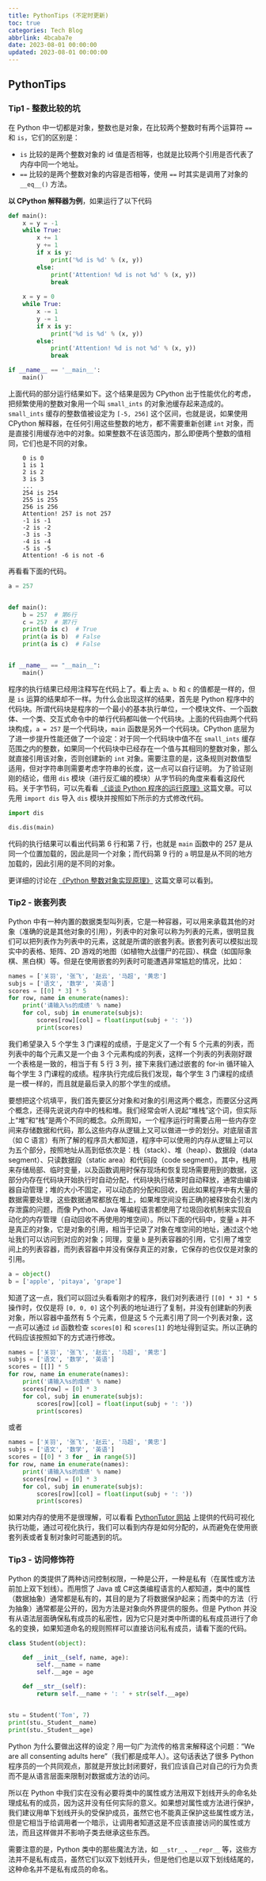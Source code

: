 ```yaml
---
title: PythonTips (不定时更新)
toc: true
categories: Tech Blog
abbrlink: 4bcaba7e
date: 2023-08-01 00:00:00
updated: 2023-08-01 00:00:00
---
```


## PythonTips

### Tip1 - 整数比较的坑

在 Python 中一切都是对象，整数也是对象，在比较两个整数时有两个运算符 `==` 和 `is`，它们的区别是：

- `is` 比较的是两个整数对象的 id 值是否相等，也就是比较两个引用是否代表了内存中同一个地址。
- `==` 比较的是两个整数对象的内容是否相等，使用 `==` 时其实是调用了对象的 `__eq__()` 方法。
<!--more-->
**以 CPython 解释器为例**，如果运行了以下代码

```Python
def main():
    x = y = -1
    while True:
        x += 1
        y += 1
        if x is y:
            print('%d is %d' % (x, y))
        else:
            print('Attention! %d is not %d' % (x, y))
            break
            
    x = y = 0
    while True:
        x -= 1
        y -= 1
        if x is y:
            print('%d is %d' % (x, y))
        else:
            print('Attention! %d is not %d' % (x, y))
            break

if __name__ == '__main__':
    main()
```

上面代码的部分运行结果如下。这个结果是因为 CPython 出于性能优化的考虑，把频繁使用的整数对象用一个叫 `small_ints` 的对象池缓存起来造成的。`small_ints` 缓存的整数值被设定为 `[-5, 256]` 这个区间，也就是说，如果使用 CPython 解释器，在任何引用这些整数的地方，都不需要重新创建 `int` 对象，而是直接引用缓存池中的对象。如果整数不在该范围内，那么即便两个整数的值相同，它们也是不同的对象。

```plaintext
    0 is 0
    1 is 1
    2 is 2
    3 is 3
    ...
    254 is 254
    255 is 255
    256 is 256
    Attention! 257 is not 257
    -1 is -1
    -2 is -2
    -3 is -3
    -4 is -4
    -5 is -5
    Attention! -6 is not -6
```

再看看下面的代码。

```Python
a = 257


def main():
    b = 257  # 第6行
    c = 257  # 第7行
    print(b is c)  # True
    print(a is b)  # False
    print(a is c)  # False


if __name__ == "__main__":
    main()
```

程序的执行结果已经用注释写在代码上了。看上去 `a`、`b` 和 `c` 的值都是一样的，但是 `is` 运算的结果却不一样。为什么会出现这样的结果，首先是 Python 程序中的代码块。所谓代码块是程序的一个最小的基本执行单位，一个模块文件、一个函数体、一个类、交互式命令中的单行代码都叫做一个代码块。上面的代码由两个代码块构成，`a = 257` 是一个代码块，`main` 函数是另外一个代码块。CPython 底层为了进一步提升性能还做了一个设定：对于同一个代码块中值不在 `small_ints` 缓存范围之内的整数，如果同一个代码块中已经存在一个值与其相同的整数对象，那么就直接引用该对象，否则创建新的 `int` 对象。需要注意的是，这条规则对数值型适用，但对字符串则需要考虑字符串的长度，这一点可以自行证明。
为了验证刚刚的结论，借用 `dis` 模块（进行反汇编的模块）从字节码的角度来看看这段代码。关于字节码，可以先看看 [《谈谈 Python 程序的运行原理》]((http://www.cnblogs.com/restran/p/4903056.html))这篇文章。可以先用 `import dis` 导入 `dis` 模块并按照如下所示的方式修改代码。

```Python
import dis

dis.dis(main)
```

代码的执行结果可以看出代码第 6 行和第 7 行，也就是 `main` 函数中的 257 是从同一个位置加载的，因此是同一个对象；而代码第 9 行的 `a` 明显是从不同的地方加载的，因此引用的是不同的对象。

更详细的讨论在 [《Python 整数对象实现原理》](https://foofish.net/python_int_implement.html) 这篇文章可以看到。

### Tip2 - 嵌套列表

Python 中有一种内置的数据类型叫列表，它是一种容器，可以用来承载其他的对象（准确的说是其他对象的引用），列表中的对象可以称为列表的元素，很明显我们可以把列表作为列表中的元素，这就是所谓的嵌套列表。嵌套列表可以模拟出现实中的表格、矩阵、2D 游戏的地图（如植物大战僵尸的花园）、棋盘（如国际象棋、黑白棋）等。但是在使用嵌套的列表时可能遭遇非常尴尬的情况，比如：

```Python
names = ['关羽', '张飞', '赵云', '马超', '黄忠']
subjs = ['语文', '数学', '英语']
scores = [[0] * 3] * 5
for row, name in enumerate(names):
    print('请输入%s的成绩' % name)
    for col, subj in enumerate(subjs):
        scores[row][col] = float(input(subj + ': '))
        print(scores)
```

我们希望录入 5 个学生 3 门课程的成绩，于是定义了一个有 5 个元素的列表，而列表中的每个元素又是一个由 3 个元素构成的列表，这样一个列表的列表刚好跟一个表格是一致的，相当于有 5 行 3 列，接下来我们通过嵌套的 for-in 循环输入每个学生 3 门课程的成绩。程序执行完成后我们发现，每个学生 3 门课程的成绩是一模一样的，而且就是最后录入的那个学生的成绩。

要想把这个坑填平，我们首先要区分对象和对象的引用这两个概念，而要区分这两个概念，还得先说说内存中的栈和堆。我们经常会听人说起“堆栈”这个词，但实际上“堆”和“栈”是两个不同的概念。众所周知，一个程序运行时需要占用一些内存空间来存储数据和代码，那么这些内存从逻辑上又可以做进一步的划分。对底层语言（如 C 语言）有所了解的程序员大都知道，程序中可以使用的内存从逻辑上可以为五个部分，按照地址从高到低依次是：栈（stack）、堆（heap）、数据段（data segment）、只读数据段（static area）和代码段（code segment）。其中，栈用来存储局部、临时变量，以及函数调用时保存现场和恢复现场需要用到的数据，这部分内存在代码块开始执行时自动分配，代码块执行结束时自动释放，通常由编译器自动管理；堆的大小不固定，可以动态的分配和回收，因此如果程序中有大量的数据需要处理，这些数据通常都放在堆上，如果堆空间没有正确的被释放会引发内存泄露的问题，而像 Python、Java 等编程语言都使用了垃圾回收机制来实现自动化的内存管理（自动回收不再使用的堆空间）。所以下面的代码中，变量 `a` 并不是真正的对象，它是对象的引用，相当于记录了对象在堆空间的地址，通过这个地址我们可以访问到对应的对象；同理，变量 `b` 是列表容器的引用，它引用了堆空间上的列表容器，而列表容器中并没有保存真正的对象，它保存的也仅仅是对象的引用。

 ```Python
a = object()
b = ['apple', 'pitaya', 'grape']
 ```

知道了这一点，我们可以回过头看看刚才的程序，我们对列表进行 `[[0] * 3] * 5` 操作时，仅仅是将 `[0, 0, 0]` 这个列表的地址进行了复制，并没有创建新的列表对象，所以容器中虽然有 5 个元素，但是这 5 个元素引用了同一个列表对象，这一点可以通过 `id` 函数检查 `scores[0]` 和 `scores[1]` 的地址得到证实。所以正确的代码应该按照如下的方式进行修改。

```Python
names = ['关羽', '张飞', '赵云', '马超', '黄忠']
subjs = ['语文', '数学', '英语']
scores = [[]] * 5
for row, name in enumerate(names):
    print('请输入%s的成绩' % name)
    scores[row] = [0] * 3
    for col, subj in enumerate(subjs):
        scores[row][col] = float(input(subj + ': '))
        print(scores)
```

或者

```Python
names = ['关羽', '张飞', '赵云', '马超', '黄忠']
subjs = ['语文', '数学', '英语']
scores = [[0] * 3 for _ in range(5)]
for row, name in enumerate(names):
    print('请输入%s的成绩' % name)
    scores[row] = [0] * 3
    for col, subj in enumerate(subjs):
        scores[row][col] = float(input(subj + ': '))
        print(scores)
```

如果对内存的使用不是很理解，可以看看 [PythonTutor 网站](http://www.pythontutor.com/) 上提供的代码可视化执行功能，通过可视化执行，我们可以看到内存是如何分配的，从而避免在使用嵌套列表或者复制对象时可能遇到的坑。

### Tip3 - 访问修饰符

Python 的类提供了两种访问控制权限，一种是公开，一种是私有（在属性或方法前加上双下划线）。而用惯了 Java 或 C#这类编程语言的人都知道，类中的属性（数据抽象）通常都是私有的，其目的是为了将数据保护起来；而类中的方法（行为抽象）通常都是公开的，因为方法是对象向外界提供的服务。但是 Python 并没有从语法层面确保私有成员的私密性，因为它只是对类中所谓的私有成员进行了命名的变换，如果知道命名的规则照样可以直接访问私有成员，请看下面的代码。

```Python
class Student(object):

    def __init__(self, name, age):
        self.__name = name
        self.__age = age

    def __str__(self):
        return self.__name + ': ' + str(self.__age)


stu = Student('Tom', 7)
print(stu._Student__name)
print(stu._Student__age)
```

Python 为什么要做出这样的设定？用一句广为流传的格言来解释这个问题：“We are all consenting adults here”（我们都是成年人）。这句话表达了很多 Python 程序员的一个共同观点，那就是开放比封闭要好，我们应该自己对自己的行为负责而不是从语言层面来限制对数据或方法的访问。

所以在 Python 中我们实在没有必要将类中的属性或方法用双下划线开头的命名处理成私有的成员，因为这并没有任何实际的意义。如果想对属性或方法进行保护，我们建议用单下划线开头的受保护成员，虽然它也不能真正保护这些属性或方法，但是它相当于给调用者一个暗示，让调用者知道这是不应该直接访问的属性或方法，而且这样做并不影响子类去继承这些东西。

需要注意的是，Python 类中的那些魔法方法，如 `__str__`、`__repr__` 等，这些方法并不是私有成员，虽然它们以双下划线开头，但是他们也是以双下划线结尾的，这种命名并不是私有成员的命名。
